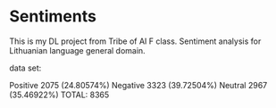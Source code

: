 # Sentiments

This is my DL project from Tribe of AI F class. 
Sentiment analysis for Lithuanian language general domain.

data set: 



Positive 2075 (24.80574%)
Negative 3323 (39.72504%)
Neutral 2967 (35.46922%)
TOTAL: 8365
